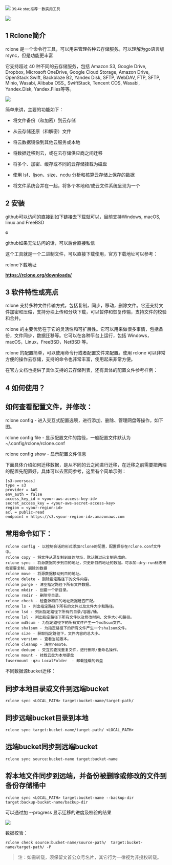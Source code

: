 <img src="/assets/image/240721-rclone-1.png" style="max-width: 70%; height: auto;">
<small>39.4k star,推荐一款实用工具</small>


![](/assets/image/240721-rclone-1.png)

## 1  Rclone简介

rclone 是一个命令行工具，可以用来管理各种云存储服务。可以理解为go语言版rsync，但是功能更丰富

它支持超过 40 种不同的云存储服务，包括 Amazon S3, Google Drive, Dropbox, Microsoft OneDrive, Google Cloud Storage, Amazon Drive, OpenStack Swift, Backblaze B2, Yandex Disk, SFTP, WebDAV, FTP, SFTP, Minio, Wasabi, Alibaba OSS,, SwiftStack, Tencent COS, Wasabi, Yandex.Disk, Yandex.Files等等。

![](/assets/image/240721-rclone-2.png)




简单来讲，主要的功能如下：

- 将文件备份（和加密）到云存储

- 从云存储还原（和解密）文件

- 将云数据镜像到其他云服务或本地

- 将数据迁移到云，或在云存储供应商之间迁移

- 将多个、加密、缓存或不同的云存储挂载为磁盘

- 使用 lsf、ljson、size、ncdu 分析和核算云存储上保存的数据

- 将文件系统合并在一起，将多个本地和/或云文件系统呈现为一个

 

## 2 安装

github可以访问的直接到如下链接去下载就可以，目前支持Windows, macOS, linux and FreeBSD

**c**

github如果无法访问的话，可以后台直接私信


这个工具就是一个二进制文件，可以直接下载使用，官方下载地址可以参考：

rclone下载地址

**https://rclone.org/downloads/**


## 3 软件特性或亮点

rclone 支持多种文件传输方式，包括复制，同步，移动，删除文件。它还支持文件加密和压缩，支持分块上传和分块下载，可以暂停和恢复传输，支持文件的校验和合并。
 

rclone 的主要优势在于它的灵活性和可扩展性。它可以用来做很多事情，包括备份，文件同步，数据迁移等。它可以在各种平台上运行，包括 Windows，macOS，Linux，FreeBSD，NetBSD 等。


rclone 的配置简单，可以使用命令行或者配置文件来配置。使用 rclone 可以非常方便的操作云存储，支持的命令也非常丰富，使用起来非常方便。


在官方文档也提供了具体支持的云存储列表，还有具体的配置文件参考样例：

## 4 如何使用？

## 如何查看配置文件，并修改：

rclone config - 进入交互式配置选项，进行添加、删除、管理网盘等操作，如下图。

rclone config file - 显示配置文件的路径，一般配置文件默认为 ~/.config/rclone/rclone.conf

rclone config show - 显示配置文件信息
 

下面具体介绍如何迁移数据，是从不同的云之间进行迁移，在迁移之前需要把两端的配置先配置好，具体可以去官网参考，这里有个简单示例：

```
[s3-overseas]
type = s3
provider = AWS
env_auth = false
access_key_id = <your-aws-access-key-id>
secret_access_key = <your-aws-secret-access-key>
region = <your-region-id>
acl = public-read
endpoint = https://s3.<your-region-id>.amazonaws.com
```

## 常用命令如下：

```
rclone config - 以控制会话的形式添加rclone的配置，配置保存在rclone.conf文件中。
rclone copy - 将文件从源复制到目的地址，默认跳过已复制完成的。
rclone sync - 将源数据同步到目的地址，只更新目的地址的数据。可添加–dry-run标志来检查要复制、删除的数据
rclone move - 将源数据移动到目的地址。
rclone delete - 删除指定路径下的文件内容。
rclone purge - 清空指定路径下所有文件数据。
rclone mkdir - 创建一个新目录。
rclone rmdir - 删除空目录。
rclone check - 检查源和目的地址数据是否匹配。
rclone ls - 列出指定路径下所有的文件以及文件大小和路径。
rclone lsd - 列出指定路径下所有的目录/容器/桶。
rclone lsl - 列出指定路径下所有文件以及修改时间、文件大小和路径。
rclone md5sum - 为指定路径下的所有文件产生一个md5sum文件。
rclone sha1sum - 为指定路径下的所有文件产生一个sha1sum文件。
rclone size - 获取指定路径下，文件内容的总大小。
rclone version - 查看当前版本。
rclone cleanup - 清空remote。
rclone dedupe - 交互式查找重复文件，进行删除/重命名操作。
rclone mount - 挂载云盘为本地硬盘
fusermount -qzu LocalFolder  - 卸载挂载的云盘
```

不同数据源bucket迁移：

## 同步本地目录或文件到远端bucket
```
rclone sync <LOCAL_PATH> target:bucket-name/target-path/
```
## 同步远端bucket目录到本地

```
rclone sync target:bucket-name/target-path/ <LOCAL_PATH>
```

## 远端bucket同步到远端bucket

```
rclone sync source:bucket-name target:bucket-name
```

## 将本地文件同步到远端，并备份被删除或修改的文件到备份存储桶中

```
rclone sync <LOCAL_PATH> target:bucket-name --backup-dir target:backup-bucket-name/backup-dir
```
可以通过加 --progress 显示迁移的进度及校验的结果

![](/assets/image/240721-rclone-3.png)

数据校验：

```
rclone check source:bucket-name/source-path/  target:bucket-name/target-path/ -P
```

>注：如需转载，须保留文首公众号名片，其它行为一律视为非授权转载。